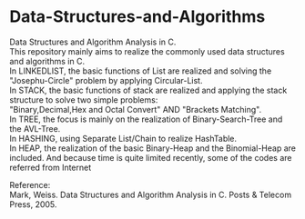 # Data-Structures-and-Algorithms
Data Structures and Algorithm Analysis in C.</br>
This repository mainly aims to realize the commonly used data structures and algorithms in C.</br>
In LINKEDLIST, the basic functions of List are realized and solving the "Josephu-Circle" problem by applying Circular-List.</br>
In STACK, the basic functions of stack are realized and applying the stack structure to solve two simple problems:</br>
"Binary,Decimal,Hex and Octal Convert" AND "Brackets Matching".</br>
In TREE, the focus is mainly on the realization of Binary-Search-Tree and the AVL-Tree.</br>
In HASHING, using Separate List/Chain to realize HashTable.</br>
In HEAP, the realization of the basic Binary-Heap and the Binomial-Heap are included. And because time is quite limited recently, some of the codes are referred from Internet</br>

Reference: </br>
Mark, Weiss. Data Structures and Algorithm Analysis in C. Posts & Telecom Press, 2005.
